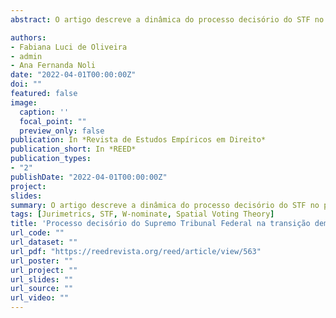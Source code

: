 ```yaml
---
abstract: O artigo descreve a dinâmica do processo decisório do STF no período de transição democrática, observando como os ministros que integraram o tribunal entre os anos de 1978 e 1988 se compuseram para decidir casos de controle abstrato de constitucionalidade. Nosso objetivo é identificar a formação de coalizões, e verificar se, e em que medida, as nomeações presidenciais e as trajetórias de carreira pregressas dos ministros ajudam a explicar essas coalizões, a partir do emprego do método de escalonamento multidimensional de votos W-Nominate. Concluímos que o STF foi bastante consensual no período de transição democrática, sendo que do total de 703 representações de inconstitucionalidade impetradas e julgadas no período, apenas 11% foram decididas de forma majoritária. O modelo mostrou que, embora a nomeação presidencial ajude a compreender a formação de coalizões, não é fator suficiente para explicar o padrão de divergência entre os ministros.

authors:
- Fabiana Luci de Oliveira
- admin
- Ana Fernanda Noli
date: "2022-04-01T00:00:00Z"
doi: ""
featured: false
image:
  caption: ''
  focal_point: ""
  preview_only: false
publication: In *Revista de Estudos Empíricos em Direito*
publication_short: In *REED*
publication_types:
- "2"
publishDate: "2022-04-01T00:00:00Z"
project: 
slides: 
summary: O artigo descreve a dinâmica do processo decisório do STF no período de transição democrática, observando como os ministros que integraram o tribunal entre os anos de 1978 e 1988 se compuseram para decidir casos de controle abstrato de constitucionalidade. Nosso objetivo é identificar a formação de coalizões, e verificar se, e em que medida, as nomeações presidenciais e as trajetórias de carreira pregressas dos ministros ajudam a explicar essas coalizões, a partir do emprego do método de escalonamento multidimensional de votos W-Nominate.
tags: [Jurimetrics, STF, W-nominate, Spatial Voting Theory]
title: 'Processo decisório do Supremo Tribunal Federal na transição democrática brasileira (1978-1988)'
url_code: ""
url_dataset: ""
url_pdf: "https://reedrevista.org/reed/article/view/563"
url_poster: ""
url_project: ""
url_slides: ""
url_source: ""
url_video: ""
---
```

